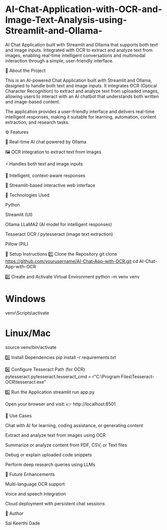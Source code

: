 # AI-Chat-Application-with-OCR-and-Image-Text-Analysis-using-Streamlit-and-Ollama-
AI Chat Application built with Streamlit and Ollama that supports both text and image inputs. Integrated with OCR to extract and analyze text from images, enabling real-time intelligent conversations and multimodal interaction through a simple, user-friendly interface.


🧠 About the Project

This is an AI-powered Chat Application built with Streamlit and Ollama, designed to handle both text and image inputs.
It integrates OCR (Optical Character Recognition) to extract and analyze text from uploaded images, allowing users to interact with an AI chatbot that understands both written and image-based content.

The application provides a user-friendly interface and delivers real-time intelligent responses, making it suitable for learning, automation, content extraction, and research tasks.

⚙️ Features

💬 Real-time AI chat powered by Ollama

🖼️ OCR integration to extract text from images

⚡ Handles both text and image inputs

🧠 Intelligent, context-aware responses

🧩 Streamlit-based interactive web interface

🧰 Technologies Used

Python

Streamlit (UI)

Ollama LLaMA2 (AI model for intelligent responses)

Tesseract OCR / pytesseract (image text extraction)

Pillow (PIL)

🚀 Setup Instructions
1️⃣ Clone the Repository
git clone https://github.com/yourusername/AI-Chat-App-with-OCR.git
cd AI-Chat-App-with-OCR

2️⃣ Create and Activate Virtual Environment
python -m venv venv
# Windows
venv\Scripts\activate
# Linux/Mac
source venv/bin/activate

3️⃣ Install Dependencies
pip install -r requirements.txt

4️⃣ Configure Tesseract Path (for OCR)
pytesseract.pytesseract.tesseract_cmd = r"C:\Program Files\Tesseract-OCR\tesseract.exe"

5️⃣ Run the Application
streamlit run app.py


Open your browser and visit:
👉 http://localhost:8501

📌 Use Cases

Chat with AI for learning, coding assistance, or generating content

Extract and analyze text from images using OCR

Summarize or analyze content from PDF, CSV, or Text files

Debug or explain uploaded code snippets

Perform deep research queries using LLMs

🔮 Future Enhancements

Multi-language OCR support

Voice and speech integration

Cloud deployment with persistent chat sessions

👨 Author

Sai Keerthi Gade
